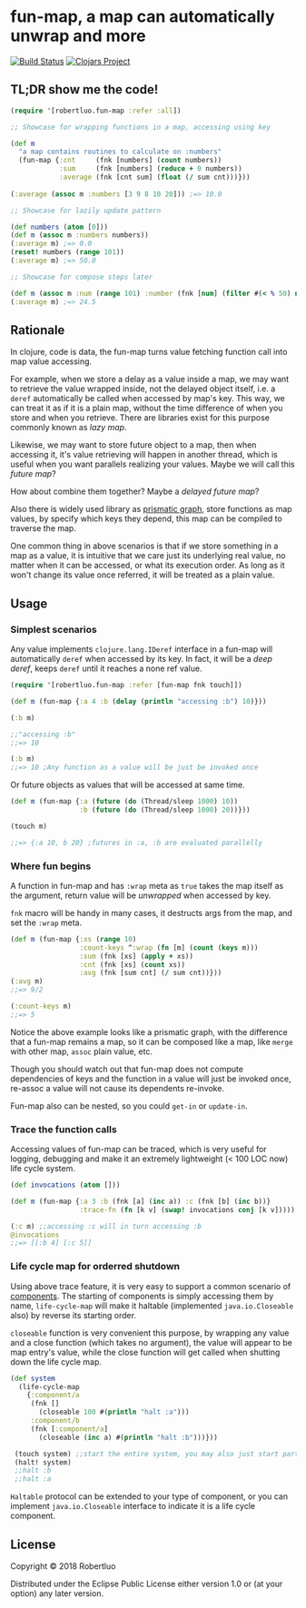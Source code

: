 # fun-map, a map can automatically unwrap and more

[![Build Status](https://travis-ci.org/robertluo/fun-map.svg?branch=master)](https://travis-ci.org/robertluo/fun-map)
[![Clojars Project](https://img.shields.io/clojars/v/robertluo/fun-map.svg)](https://clojars.org/robertluo/fun-map)

## TL;DR show me the code!

```clojure
(require '[robertluo.fun-map :refer :all])

;; Showcase for wrapping functions in a map, accessing using key

(def m
  "a map contains routines to calculate on :numbers"
  (fun-map {:cnt     (fnk [numbers] (count numbers))
            :sum     (fnk [numbers] (reduce + 0 numbers))
            :average (fnk [cnt sum] (float (/ sum cnt)))}))
                 
(:average (assoc m :numbers [3 9 8 10 20])) ;=> 10.0

;; Showcase for lazily update pattern

(def numbers (atom [0]))
(def m (assoc m :numbers numbers))
(:average m) ;=> 0.0
(reset! numbers (range 101))
(:average m) ;=> 50.0

;; Showcase for compose steps later

(def m (assoc m :num (range 101) :number (fnk [num] (filter #(< % 50) num))))
(:average m) ;=> 24.5
```

## Rationale

In clojure, code is data, the fun-map turns value fetching function call into map value accessing.

For example, when we store a delay as a value inside a map, we may want to retrieve the value wrapped inside, not the delayed object itself, i.e. a `deref` automatically be called when accessed by map's key. This way, we can treat it as if it is a plain map, without the time difference of when you store and when you retrieve. There are libraries exist for this purpose commonly known as *lazy map*.

Likewise, we may want to store future object to a map, then when accessing it, it's value retrieving will happen in another thread, which is useful when you want parallels realizing your values. Maybe we will call this *future map*?

How about combine them together? Maybe a *delayed future map*?

Also there is widely used library as [prismatic graph](https://github.com/plumatic/plumbing), store functions as map values, by specify which keys they depend, this map can be compiled to traverse the map.

One common thing in above scenarios is that if we store something in a map as a value, it is intuitive that we care just its underlying real value, no matter when it can be accessed, or what its execution order. As long as it won't change its value once referred, it will be treated as a plain value.

## Usage

### Simplest scenarios

Any value implements `clojure.lang.IDeref` interface in a fun-map will automatically `deref` when accessed by its key. In fact, it will be a *deep deref*, keeps `deref` until it reaches a none ref value.

```clojure
(require '[robertluo.fun-map :refer [fun-map fnk touch]])

(def m (fun-map {:a 4 :b (delay (println "accessing :b") 10)}))

(:b m)

;;"accessing :b"
;;=> 10

(:b m)
;;=> 10 ;Any function as a value will be just be invoked once

```

Or future objects as values that will be accessed at same time.

```clojure
(def m (fun-map {:a (future (do (Thread/sleep 1000) 10))
                 :b (future (do (Thread/sleep 1000) 20))}))

(touch m)

;;=> {:a 10, b 20} ;futures in :a, :b are evaluated parallelly
```

### Where fun begins

A function in fun-map and has `:wrap` meta as `true` takes the map itself as the argument, return value will be *unwrapped* when accessed by key.

`fnk` macro will be handy in many cases, it destructs args from the map, and set the `:wrap` meta.

```clojure
(def m (fun-map {:xs (range 10)
                 :count-keys ^:wrap (fn [m] (count (keys m)))
                 :sum (fnk [xs] (apply + xs))
                 :cnt (fnk [xs] (count xs))
                 :avg (fnk [sum cnt] (/ sum cnt))}))
(:avg m)
;;=> 9/2

(:count-keys m)
;;=> 5
```

Notice the above example looks like a prismatic graph, with the difference that a fun-map remains a map, so it can be composed like a map, like `merge` with other map, `assoc` plain value, etc.

Though you should watch out that fun-map does not compute dependencies of keys and the function in a value will just be invoked once, re-assoc a value will not cause its dependents re-invoke.

Fun-map also can be nested, so you could `get-in` or `update-in`.

### Trace the function calls

Accessing values of fun-map can be traced, which is very useful for logging, debugging and make it an extremely lightweight (< 100 LOC now) life cycle system.

```clojure
(def invocations (atom []))

(def m (fun-map {:a 3 :b (fnk [a] (inc a)) :c (fnk [b] (inc b))}
                 :trace-fn (fn [k v] (swap! invocations conj [k v]))))

(:c m) ;;accessing :c will in turn accessing :b
@invocations
;;=> [[:b 4] [:c 5]]
```

### Life cycle map for orderred shutdown

Using above trace feature, it is very easy to support a common scenario of [components](http://thinkrelevance.com/blog/2013/06/04/clojure-workflow-reloaded). The starting of components is simply accessing them by name, `life-cycle-map` will make it haltable (implemented `java.io.Closeable` also) by reverse its starting order.

`closeable` function is very convenient this purpose, by wrapping any value and a close function (which takes no argument), the value will appear to be map entry's value, while the close function will get called when shutting down the life cycle map.

```clojure
(def system
  (life-cycle-map
    {:component/a
     (fnk []
       (closeable 100 #(println "halt :a")))
     :component/b
     (fnk [:component/a]
       (closeable (inc a) #(println "halt :b")))}))

 (touch system) ;;start the entire system, you may also just start part of system, and the system is {:component/a 100 :component/b 101}
 (halt! system)
 ;;halt :b
 ;;halt :a
```

`Haltable` protocol can be extended to your type of component, or you can implement `java.io.Closeable` interface to indicate it is a life cycle component.

## License

Copyright © 2018 Robertluo

Distributed under the Eclipse Public License either version 1.0 or (at
your option) any later version.
